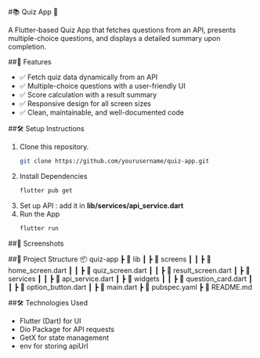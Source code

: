 #📚 Quiz App 🎯

A Flutter-based Quiz App that fetches questions from an API, presents multiple-choice questions, and displays a detailed summary upon completion.

##🚀 Features

- ✅ Fetch quiz data dynamically from an API
- ✅ Multiple-choice questions with a user-friendly UI
- ✅ Score calculation with a result summary
- ✅ Responsive design for all screen sizes
- ✅ Clean, maintainable, and well-documented code

##🛠️ Setup Instructions

1. Clone this repository.
   ```bash
   git clone https://github.com/yourusername/quiz-app.git
   ```
2. Install Dependencies
   ```bash
   flutter pub get
   ```
3. Set up API : add it in **lib/services/api_service.dart**
4. Run the App
   ```bash
   flutter run
   ```

##📸 Screenshots   



##📂 Project Structure
📦 quiz-app
┣ 📂 lib
┃ ┣ 📂 screens
┃ ┃ ┣ 📜 home_screen.dart
┃ ┃ ┣ 📜 quiz_screen.dart
┃ ┃ ┣ 📜 result_screen.dart
┃ ┣ 📂 services
┃ ┃ ┣ 📜 api_service.dart
┃ ┣ 📂 widgets
┃ ┃ ┣ 📜 question_card.dart
┃ ┃ ┣ 📜 option_button.dart
┃ ┣ 📜 main.dart
┣ 📜 pubspec.yaml
┣ 📜 README.md

##🛠️ Technologies Used
- Flutter (Dart) for UI
- Dio Package for API requests
- GetX for state management
- env for storing apiUrl
     















